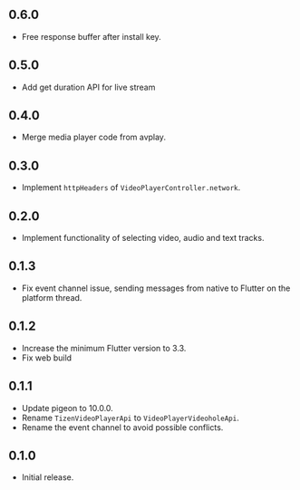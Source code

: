## 0.6.0

* Free response buffer after install key.

## 0.5.0

* Add get duration API for live stream

## 0.4.0

* Merge media player code from avplay.

## 0.3.0

* Implement `httpHeaders` of `VideoPlayerController.network`.

## 0.2.0

* Implement functionality of selecting video, audio and text tracks.

## 0.1.3

* Fix event channel issue, sending messages from native to Flutter on the platform thread.

## 0.1.2

* Increase the minimum Flutter version to 3.3.
* Fix web build

## 0.1.1

* Update pigeon to 10.0.0.
* Rename `TizenVideoPlayerApi` to `VideoPlayerVideoholeApi`.
* Rename the event channel to avoid possible conflicts.

## 0.1.0

* Initial release.
